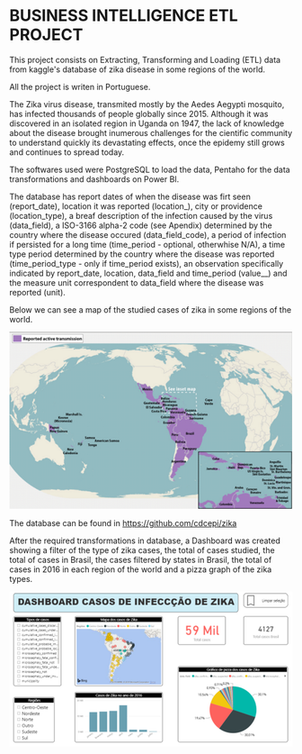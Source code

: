 # BUSINESS INTELLIGENCE ETL PROJECT

This project consists on Extracting, Transforming and Loading (ETL) data from kaggle's database of zika disease in some regions of the world.

All the project is writen in Portuguese.

The Zika virus disease, transmited mostly by the Aedes Aegypti mosquito, has infected thousands of people globally since 2015. Although it was discovered in an isolated region in Uganda on 1947, the lack of knowledge about the disease brought inumerous challenges for the cientific community to understand quickly its devastating effects, once the epidemy still grows and continues to spread today.

The softwares used were PostgreSQL to load the data, Pentaho for the data transformations and dashboards on Power BI.

The database has report dates of when the disease was firt seen (report_date), location it was reported (location_), city or providence (location_type), a breaf description of the infection caused by the virus (data_field), a ISO-3166 alpha-2 code (see Apendix) determined by the country where the disease occured (data_field_code), a period of infection if persisted for a long time (time_period - optional, otherwhise N/A), a time type period determined by the country where the disease was reported (time_period_type - only if time_period exists), an observation specifically indicated by report_date, location, data_field and time_period (value__) and the measure unit correspondent to data_field where the disease was reported (unit).



Below we can see a map of the studied cases of zika in some regions of the world.
<p align="center">
  <img src="./figs/map.png"/>
</p>

The database can be found in https://github.com/cdcepi/zika 



After the required transformations in database, a Dashboard was created showing a filter of the type of zika cases, the total of cases studied, the total of cases in Brasil, the cases filtered by states in Brasil, the total of cases in 2016 in each region of the world and a pizza graph of the zika types.

![dashboard](./figs/dashboard2.png)

